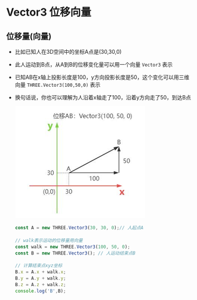 # Vector3 位移向量

## 位移量(向量)

+ 比如已知人在3D空间中的坐标A点是(30,30,0)
+ 此人运动到B点，从A到B的位移变化量可以用一个向量 `Vector3` 表示
+ 已知AB在x轴上投影长度是100，y方向投影长度是50，这个变化可以用三维向量 `THREE.Vector3(100,50,0)` 表示
+ 换句话说，你也可以理解为人沿着x轴走了100，沿着y方向走了50，到达B点

  ![向量表示位移](../images/向量表示位移.jpg)

  ```js
  const A = new THREE.Vector3(30, 30, 0);// 人起点A

  // walk表示运动的位移量用向量
  const walk = new THREE.Vector3(100, 50, 0);
  const B = new THREE.Vector3(); // 人运动结束点B

  // 计算结束点xyz坐标
  B.x = A.x + walk.x;
  B.y = A.y + walk.y;
  B.z = A.z + walk.z;
  console.log('B',B);
  ```
